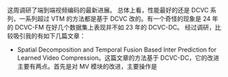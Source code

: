 这周调研了端到端视频编码的最新进展。
总体上看，性能最好的还是 DCVC 系列，一系列超过 VTM 的方法都是基于 DCVC 改的。有一个奇怪的现象是 24 年的 DCVC-FM 在好几个数据集上表现并不如 23 年的 DCVC-DC。
经过调研，比较吸引我的有如下几篇文章：
- Spatial Decomposition and Temporal Fusion Based  Inter Prediction for Learned Video Compression。这篇文章的方法基于 DCVC-DC，它的改进主要有两点。首先是对 MV 模块的改进，主要操作是